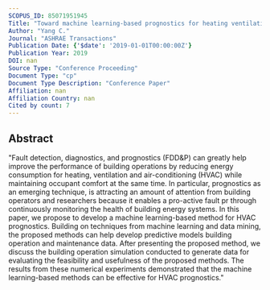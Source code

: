 ```yaml
---
SCOPUS_ID: 85071951945
Title: "Toward machine learning-based prognostics for heating ventilation and air-conditioning systems"
Author: "Yang C."
Journal: "ASHRAE Transactions"
Publication Date: {'$date': '2019-01-01T00:00:00Z'}
Publication Year: 2019
DOI: nan
Source Type: "Conference Proceeding"
Document Type: "cp"
Document Type Description: "Conference Paper"
Affiliation: nan
Affiliation Country: nan
Cited by count: 7
---
```


## Abstract
"Fault detection, diagnostics, and prognostics (FDD&P) can greatly help improve the performance of building operations by reducing energy consumption for heating, ventilation and air-conditioning (HVAC) while maintaining occupant comfort at the same time. In particular, prognostics as an emerging technique, is attracting an amount of attention from building operators and researchers because it enables a pro-active fault pr through continuously monitoring the health of building energy systems. In this paper, we propose to develop a machine learning-based method for HVAC prognostics. Building on techniques from machine learning and data mining, the proposed methods can help develop predictive models building operation and maintenance data. After presenting the proposed method, we discuss the building operation simulation conducted to generate data for evaluating the feasibility and usefulness of the proposed methods. The results from these numerical experiments demonstrated that the machine learning-based methods can be effective for HVAC prognostics."
